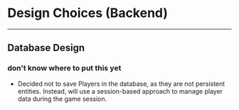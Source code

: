 # Design Choices (Backend)
<!-- This Document keeps track of all design choices made.-->
___

## Database Design


### don't know where to put this yet
 * Decided not to save Players in the database, as they are not persistent entities. Instead, will use a session-based approach to manage player data during the game session.